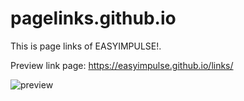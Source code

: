 # pagelinks.github.io
This is page links of EASYIMPULSE!.

Preview link page: https://easyimpulse.github.io/links/

![preview](https://user-images.githubusercontent.com/61753821/145716767-c5695464-131e-4b78-b566-7b840e6fe36d.png)
